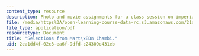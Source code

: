 ```yaml
---
content_type: resource
description: Photo and movie assignments for a class session on imperialism and photography.
file: /media/https%3A/open-learning-course-data-rc.s3.amazonaws.com/21a-348-photography-and-truth-spring-2008/2ea1dd4f02c3ea6f9dfdc24309e431eb_MIT21A_348S08_chambi.pdf
file_type: application/pdf
resourcetype: Document
title: "Selections from Mart\xEDn Chambi."
uid: 2ea1dd4f-02c3-ea6f-9dfd-c24309e431eb
---
```

